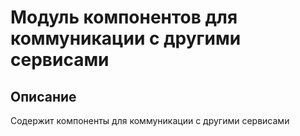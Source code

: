 # Модуль компонентов для коммуникации с другими сервисами

## Описание
Содержит компоненты для коммуникации с другими сервисами


